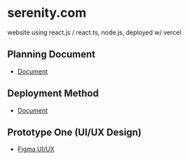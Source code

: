 # serenity.com
 website using react.js / react.ts, node.js, deployed w/ vercel

## Planning Document
* [Document](https://github.com/RyanTren/serenity.com/blob/main/PlanningDocument.md)

## Deployment Method
* [Document](https://github.com/RyanTren/serenity.com/blob/main/deployment-method.md)

## Prototype One (UI/UX Design)
* [Figma UI/UX](https://www.figma.com/file/UNRPJy7A8X8zQRH4pmQwd0/Serenity-React-Website?type=design&node-id=0%3A1&mode=design&t=OyX1olDPS17ROohD-1)

